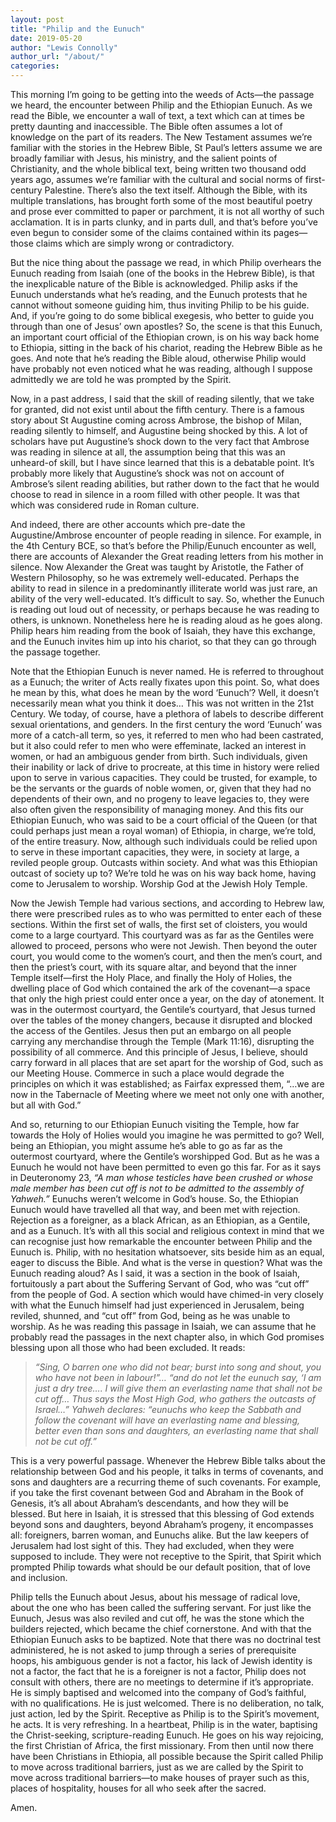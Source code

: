 ```yaml
---
layout: post
title: "Philip and the Eunuch"
date: 2019-05-20
author: "Lewis Connolly"
author_url: "/about/"
categories:
---
```


This morning I’m going to be getting into the weeds of Acts—the passage we heard, the encounter between Philip and the Ethiopian Eunuch. As we read the Bible, we encounter a wall of text, a text which can at times be pretty daunting and inaccessible. The Bible often assumes a lot of knowledge on the part of its readers. The New Testament assumes we’re familiar with the stories in the Hebrew Bible, St Paul’s letters assume we are broadly familiar with Jesus, his ministry, and the salient points of Christianity, and the whole biblical text, being written two thousand odd years ago, assumes we’re familiar with the cultural and social norms of first-century Palestine. There’s also the text itself. Although the Bible, with its multiple translations, has brought forth some of the most beautiful poetry and prose ever committed to paper or parchment, it is not all worthy of such acclamation. It is in parts clunky, and in parts dull, and that’s before you’ve even begun to consider some of the claims contained within its pages—those claims which are simply wrong or contradictory.

But the nice thing about the passage we read, in which Philip overhears the Eunuch reading from Isaiah (one of the books in the Hebrew Bible), is that the inexplicable nature of the Bible is acknowledged. Philip asks if the Eunuch understands what he’s reading, and the Eunuch protests that he cannot without someone guiding him, thus inviting Philip to be his guide. And, if you’re going to do some biblical exegesis, who better to guide you through than one of Jesus’ own apostles? So, the scene is that this Eunuch, an important court official of the Ethiopian crown, is on his way back home to Ethiopia, sitting in the back of his chariot, reading the Hebrew Bible as he goes. And note that he’s reading the Bible aloud, otherwise Philip would have probably not even noticed what he was reading, although I suppose admittedly we are told he was prompted by the Spirit.

Now, in a past address, I said that the skill of reading silently, that we take for granted, did not exist until about the fifth century. There is a famous story about St Augustine coming across Ambrose, the bishop of Milan, reading silently to himself, and Augustine being shocked by this. A lot of scholars have put Augustine’s shock down to the very fact that Ambrose was reading in silence at all, the assumption being that this was an unheard-of skill, but I have since learned that this is a debatable point. It’s probably more likely that Augustine’s shock was not on account of Ambrose’s silent reading abilities, but rather down to the fact that he would choose to read in silence in a room filled with other people. It was that which was considered rude in Roman culture.

And indeed, there are other accounts which pre-date the Augustine/Ambrose encounter of people reading in silence. For example, in the 4th Century BCE, so that’s before the Philip/Eunuch encounter as well, there are accounts of Alexander the Great reading letters from his mother in silence. Now Alexander the Great was taught by Aristotle, the Father of Western Philosophy, so he was extremely well-educated. Perhaps the ability to read in silence in a predominantly illiterate world was just rare, an ability of the very well-educated. It’s difficult to say. So, whether the Eunuch is reading out loud out of necessity, or perhaps because he was reading to others, is unknown. Nonetheless here he is reading aloud as he goes along. Philip hears him reading from the book of Isaiah, they have this exchange, and the Eunuch invites him up into his chariot, so that they can go through the passage together.

Note that the Ethiopian Eunuch is never named. He is referred to throughout as a Eunuch; the writer of Acts really fixates upon this point. So, what does he mean by this, what does he mean by the word ‘Eunuch’? Well, it doesn’t necessarily mean what you think it does… This was not written in the 21st Century. We today, of course, have a plethora of labels to describe different sexual orientations, and genders. In the first century the word ‘Eunuch’ was more of a catch-all term, so yes, it referred to men who had been castrated, but it also could refer to men who were effeminate, lacked an interest in women, or had an ambiguous gender from birth. Such individuals, given their inability or lack of drive to procreate, at this time in history were relied upon to serve in various capacities. They could be trusted, for example, to be the servants or the guards of noble women, or, given that they had no dependents of their own, and no progeny to leave legacies to, they were also often given the responsibility of managing money. And this fits our Ethiopian Eunuch, who was said to be a court official of the Queen (or that could perhaps just mean a royal woman) of Ethiopia, in charge, we’re told, of the entire treasury. Now, although such individuals could be relied upon to serve in these important capacities, they were, in society at large, a reviled people group. Outcasts within society. And what was this Ethiopian outcast of society up to? We’re told he was on his way back home, having come to Jerusalem to worship. Worship God at the Jewish Holy Temple.

Now the Jewish Temple had various sections, and according to Hebrew law, there were prescribed rules as to who was permitted to enter each of these sections. Within the first set of walls, the first set of cloisters, you would come to a large courtyard. This courtyard was as far as the Gentiles were allowed to proceed, persons who were not Jewish. Then beyond the outer court, you would come to the women’s court, and then the men’s court, and then the priest’s court, with its square altar, and beyond that the inner Temple itself—first the Holy Place, and finally the Holy of Holies, the dwelling place of God which contained the ark of the covenant—a space that only the high priest could enter once a year, on the day of atonement. It was in the outermost courtyard, the Gentile’s courtyard, that Jesus turned over the tables of the money changers, because it disrupted and blocked the access of the Gentiles. Jesus then put an embargo on all people carrying any merchandise through the Temple (Mark 11:16), disrupting the possibility of all commerce. And this principle of Jesus, I believe, should carry forward in all places that are set apart for the worship of God, such as our Meeting House. Commerce in such a place would degrade the principles on which it was established; as Fairfax expressed them, “…we are now in the Tabernacle of Meeting where we meet not only one with another, but all with God.”

And so, returning to our Ethiopian Eunuch visiting the Temple, how far towards the Holy of Holies would you imagine he was permitted to go? Well, being an Ethiopian, you might assume he’s able to go as far as the outermost courtyard, where the Gentile’s worshipped God. But as he was a Eunuch he would not have been permitted to even go this far. For as it says in Deuteronomy 23, *“A man whose testicles have been crushed or whose male member has been cut off is not to be admitted to the assembly of Yahweh.”* Eunuchs weren’t welcome in God’s house. So, the Ethiopian Eunuch would have travelled all that way, and been met with rejection. Rejection as a foreigner, as a black African, as an Ethiopian, as a Gentile, and as a Eunuch. It’s with all this social and religious context in mind that we can recognise just how remarkable the encounter between Philip and the Eunuch is. Philip, with no hesitation whatsoever, sits beside him as an equal, eager to discuss the Bible. And what is the verse in question? What was the Eunuch reading aloud? As I said, it was a section in the book of Isaiah, fortuitously a part about the Suffering Servant of God, who was “cut off” from the people of God. A section which would have chimed-in very closely with what the Eunuch himself had just experienced in Jerusalem, being reviled, shunned, and “cut off” from God, being as he was unable to worship. As he was reading this passage in Isaiah, we can assume that he probably read the passages in the next chapter also, in which God promises blessing upon all those who had been excluded. It reads:

> *“Sing, O barren one who did not bear; burst into song and shout, you who have not been in labour!”… “and do not let the eunuch say, ‘I am just a dry tree…. I will give them an everlasting name that shall not be cut off… Thus says the Most High God, who gathers the outcasts of Israel…” Yahweh declares: “eunuchs who keep the Sabbath and follow the covenant will have an everlasting name and blessing, better even than sons and daughters, an everlasting name that shall not be cut off.”*

This is a very powerful passage. Whenever the Hebrew Bible talks about the relationship between God and his people, it talks in terms of covenants, and sons and daughters are a recurring theme of such covenants. For example, if you take the first covenant between God and Abraham in the Book of Genesis, it’s all about Abraham’s descendants, and how they will be blessed. But here in Isaiah, it is stressed that this blessing of God extends beyond sons and daughters, beyond Abraham’s progeny, it encompasses all: foreigners, barren woman, and Eunuchs alike. But the law keepers of Jerusalem had lost sight of this. They had excluded, when they were supposed to include. They were not receptive to the Spirit, that Spirit which prompted Philip towards what should be our default position, that of love and inclusion.

Philip tells the Eunuch about Jesus, about his message of radical love, about the one who has been called the suffering servant. For just like the Eunuch, Jesus was also reviled and cut off, he was the stone which the builders rejected, which became the chief cornerstone. And with that the Ethiopian Eunuch asks to be baptized. Note that there was no doctrinal test administered, he is not asked to jump through a series of prerequisite hoops, his ambiguous gender is not a factor, his lack of Jewish identity is not a factor, the fact that he is a foreigner is not a factor, Philip does not consult with others, there are no meetings to determine if it’s appropriate. He is simply baptised and welcomed into the company of God’s faithful, with no qualifications. He is just welcomed. There is no deliberation, no talk, just action, led by the Spirit. Receptive as Philip is to the Spirit’s movement, he acts. It is very refreshing. In a heartbeat, Philip is in the water, baptising the Christ-seeking, scripture-reading Eunuch. He goes on his way rejoicing, the first Christian of Africa, the first missionary. From then until now there have been Christians in Ethiopia, all possible because the Spirit called Philip to move across traditional barriers, just as we are called by the Spirit to move across traditional barriers—to make houses of prayer such as this, places of hospitality, houses for all who seek after the sacred.

Amen.